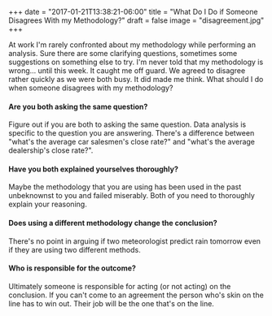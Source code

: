 +++
date = "2017-01-21T13:38:21-06:00"
title = "What Do I Do if Someone Disagrees With my Methodology?"
draft = false
image = "disagreement.jpg"
+++

At work I'm rarely confronted about my methodology while performing an analysis. Sure there are some clarifying questions, sometimes some suggestions on something else to try. I'm never told that my methodology is wrong... until this week. It caught me off guard. We agreed to disagree rather quickly as we were both busy. It did made me think. What should I do when someone disagrees with my methodology?

#### Are you both asking the same question?
Figure out if you are both to asking the same question. Data analysis is specific to the question you are answering. There's a difference between "what's the average car salesmen's close rate?" and "what's the average dealership's close rate?".

#### Have you both explained yourselves thoroughly?
Maybe the methodology that you are using has been used in the past unbeknownst to you and failed miserably. Both of you need to thoroughly explain your reasoning.

#### Does using a different methodology change the conclusion?
There's no point in arguing if two meteorologist predict rain tomorrow even if they are using two different methods.

#### Who is responsible for the outcome?
Ultimately someone is responsible for acting (or not acting) on the conclusion. If you can't come to an agreement the person who's skin on the line has to win out. Their job will be the one that's on the line.